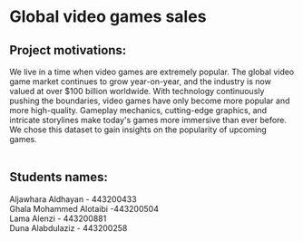 <h1>Global video games sales</h1>
<h2>Project motivations:</h2>
We live in a time when video games are extremely popular. The global video game market continues to grow year-on-year, and the industry is now valued at over $100 billion worldwide. With technology continuously pushing the boundaries, video games have only become more popular and more high-quality. Gameplay mechanics, cutting-edge graphics, and intricate storylines make today's games more immersive than ever before. 
 We chose this dataset to gain insights on the popularity of upcoming games.
<br>
<br>
 <h2>Students names:</h2>
 Aljawhara Aldhayan - 443200433<br>
 Ghala Mohammed Alotaibi -443200504<br>
 Lama Alenzi - 443200881<br>
 Duna Alabdulaziz - 443200258<br>

